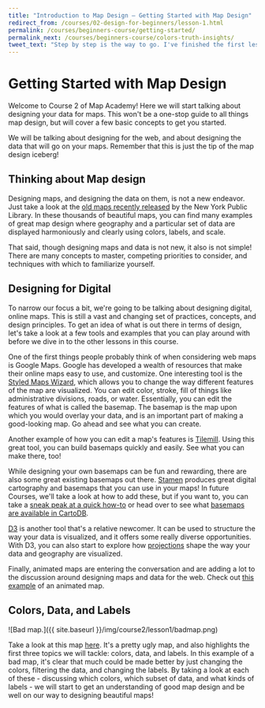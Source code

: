 ```yaml
---
title: "Introduction to Map Design — Getting Started with Map Design"
redirect_from: /courses/02-design-for-beginners/lesson-1.html
permalink: /courses/beginners-course/getting-started/
permalink_next: /courses/beginners-course/colors-truth-insights/
tweet_text: "Step by step is the way to go. I've finished the first lesson of the map academy. Check it out"
---
```

# Getting Started with Map Design

Welcome to Course 2 of Map Academy! Here we will start talking about designing your data for maps. This won't be a one-stop guide to all things map design, but will cover a few basic concepts to get you started. 

We will be talking about designing for the web, and about designing the data that will go on your maps. Remember that this is just the tip of the map design iceberg!


## Thinking about Map design

Designing maps, and designing the data on them, is not a new endeavor. Just take a look at the [old maps recently released](http://www.nypl.org/blog/2014/03/28/open-access-maps) by the New York Public Library. In these thousands of beautiful maps, you can find many examples of great map design where geography and a particular set of data are displayed harmoniously and clearly using colors, labels, and scale.

That said, though designing maps and data is not new, it also is not simple! There are many concepts to master, competing priorities to consider, and techniques with which to familiarize yourself.


## Designing for Digital

To narrow our focus a bit, we're going to be talking about designing digital, online maps. This is still a vast and changing set of practices, concepts, and design principles. To get an idea of what is out there in terms of design, let's take a look at a few tools and examples that you can play around with before we dive in to the other lessons in this course.

One of the first things people probably think of when considering web maps is Google Maps. Google has developed a wealth of resources that make their online maps easy to use, and customize. One interesting tool is the [Styled Maps Wizard](http://bit.ly/1r4PW3A), which allows you to change the way different features of the map are visualized. You can edit color, stroke, fill of things like administrative divisions, roads, or water. Essentially, you can edit the features of what is called the basemap. The basemap is the map upon which you would overlay your data, and is an important part of making a good-looking map. Go ahead and see what you can create. 

Another example of how you can edit a map's features is [Tilemill](http://bit.ly/1mdl4jE). Using this great tool, you can build basemaps quickly and easily. See what you can make there, too! 

While designing your own basemaps can be fun and rewarding, there are also some great existing basemaps out there. [Stamen](http://bit.ly/1i2aeoG) produces great digital cartography and basemaps that you can use in your maps! In future Courses, we'll take a look at how to add these, but if you want to, you can take a [sneak peak at a quick how-to](http://vimeo.com/79772252) or head over to see what [basemaps are available in CartoDB](http://bit.ly/1ldR1IT).

[D3](http://bit.ly/1lgkQnY) is another tool that's a relative newcomer. It can be used to structure the way your data is visualized, and it offers some really diverse opportunities. With D3, you can also start to explore how [projections](http://bit.ly/1kLKFMh) shape the way your data and geography are visualized.

Finally, animated maps are entering the conversation and are adding a lot to the discussion around designing maps and data for the web. Check out [this example](http://hint.fm/wind) of an animated map.


## Colors, Data, and Labels
 
![Bad map.]({{ site.baseurl }}/img/course2/lesson1/badmap.png)

Take a look at this map [here](https://andrew.carto.com/viz/5fabe112-c024-11e3-8f7e-0e230854a1cb/embed_map). It's a pretty ugly map, and also highlights the first three topics we will tackle: colors, data, and labels. In this example of a bad map, it's clear that much could be made better by just changing the colors, filtering the data, and changing the labels. By taking a look at each of these - discussing which colors, which subset of data, and what kinds of labels - we will start to get an understanding of good map design and be well on our way to designing beautiful maps!
